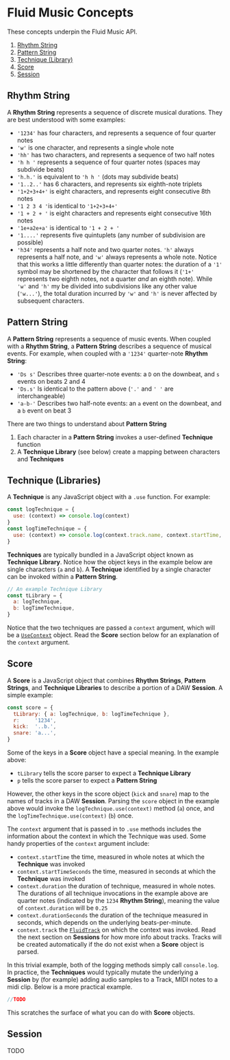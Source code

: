 # Fluid Music Concepts

These concepts underpin the Fluid Music API.

1. [Rhythm String](#rhythm-strings)
1. [Pattern String](#pattern-strings)
1. [Technique (Library)](#technique-library)
1. [Score](#score)
1. [Session](#session)

## Rhythm String

A **Rhythm String** represents a sequence of discrete musical durations. They are best understood with some examples:
- `'1234'` has four characters, and represents a sequence of four quarter notes
- `'w'` is one character, and represents a single `w`hole note
- `'hh'` has two characters, and represents a sequence of two `h`alf notes
- `'h h '` represents a sequence of four quarter notes (spaces may subdivide beats)
- `'h.h.'` is equivalent to `'h h '` (dots may subdivide beats)
- `'1..2..'` has 6 characters, and represents six eighth-note triplets
- `'1+2+3+4+'` is eight characters, and represents eight consecutive 8th notes
- `'1 2 3 4 '`is identical to `'1+2+3+4+'`
- `'1 + 2 + '` is eight characters and represents eight consecutive 16th notes
- `'1e+a2e+a'` is identical to `'1 + 2 + '`
- `'1....'` represents five quintuplets (any number of subdivision are possible)
- `'h34'` represents a half note and two quarter notes. `'h'` always represents a half note, and `'w'` always represents a whole note. Notice that this works a little differently than quarter notes: the duration of a `'1'` symbol may be shortened by the character that follows it (`'1+'` represents two eighth notes, not a quarter *and* an eighth note). While `'w'` and `'h'` my be divided into subdivisions like any other value (`'w...'`), the total duration incurred by `'w'` and `'h'` is never affected by subsequent characters.

## Pattern String

A **Pattern String** represents a sequence of music events. When coupled with a **Rhythm String**, a **Pattern String** describes a sequence of musical events. For example, when coupled with a `'1234'` quarter-note **Rhythm String**:

- `'Ds s'` Describes three quarter-note events: a `D` on the downbeat, and `s` events on beats 2 and 4
- `'Ds.s'` Is identical to the pattern above (`'.'` and `' '` are interchangeable)
- `'a-b-'` Describes two half-note events: an `a` event on the downbeat, and a `b` event on beat 3

There are two things to understand about **Pattern String**
1. Each character in a **Pattern String** invokes a user-defined **Technique** function
2. A **Technique Library** (see below) create a mapping between characters and **Techniques**

## Technique (Libraries)

A **Technique** is any JavaScript object with a `.use` function. For example:

```javascript
const logTechnique = {
  use: (context) => console.log(context)
}
const logTimeTechnique = {
  use: (context) => console.log(context.track.name, context.startTime, context.duration)
}
```

**Techniques** are typically bundled in a JavaScript object known as **Technique Library**. Notice how the object keys in the example below are single characters (`a` and `b`). A **Technique** identified by a single character can be invoked within a **Pattern String**.

```javascript
// An example Technique Library
const tLibrary = {
  a: logTechnique,
  b: logTimeTechnique,
}
```

Notice that the two techniques are passed a `context` argument, which will be a [`UseContext`](https://fluid-music.github.io/interfaces/usecontext.html) object. Read the **Score** section below for an explanation of the `context` argument.

## Score

A **Score** is a JavaScript object that combines **Rhythm Strings**, **Pattern Strings**, and **Technique Libraries** to describe a portion of a DAW **Session**. A simple example:

```javascript
const score = {
  tLibrary: { a: logTechnique, b: logTimeTechnique },
  r:     '1234',
  kick:  '..b.',
  snare: 'a...',
}
```

Some of the keys in a **Score** object have a special meaning. In the example above:

- `tLibrary` tells the score parser to expect a **Technique Library**
- `p` tells the score parser to expect a **Pattern String**

However, the other keys in the score object (`kick` and `snare`) map to the names of tracks in a DAW **Session**. Parsing the `score` object in the example above would invoke the `logTechnique.use(context)` method (`a`) once, and the `logTimeTechnique.use(context)` (`b`) once.

The `context` argument that is passed in to `.use` methods includes the information about the context in which the Technique was used. Some handy properties of the `context` argument include:

- `context.startTime` the time, measured in whole notes at which the **Technique** was invoked
- `context.startTimeSeconds` the time, measured in seconds at which the **Technique** was invoked
- `context.duration` the duration of technique, measured in whole notes. The durations of all technique invocations in the example above are quarter notes (indicated by the `1234` **Rhythm String**), meaning the value of `context.duration` will be `0.25`
- `context.durationSeconds` the duration of the technique measured in seconds, which depends on the underlying beats-per-minute.
- `context.track` the [`FluidTrack`](https://fluid-music.github.io/classes/fluidtrack.html) on which the context was invoked. Read the next section on **Sessions** for how more info about tracks. Tracks will be created automatically if the do not exist when a **Score** object is parsed.

In this trivial example, both of the logging methods simply call `console.log`. In practice, the **Techniques** would typically mutate the underlying a **Session** by (for example) adding audio samples to a Track, MIDI notes to a midi clip. Below is a more practical example.

```javascript
//TODO
```

This scratches the surface of what you can do with **Score** objects.

## Session

TODO